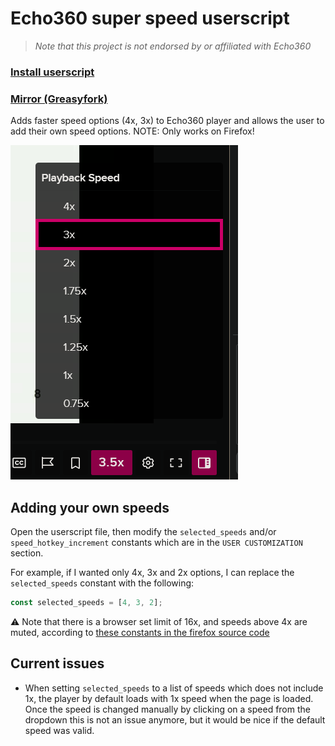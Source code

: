 # Echo360 super speed userscript

> _Note that this project is not endorsed by or affiliated with Echo360_

### [Install userscript](https://github.com/peter-tanner/Echo360-Super-Speed/raw/master/echo360-super-speed.user.js)

### [Mirror (Greasyfork)](https://greasyfork.org/en/scripts/501694-echo360-super-speed)

Adds faster speed options (4x, 3x) to Echo360 player and allows the user to add their own speed options. NOTE: Only works on Firefox!

![Dropdown with 4x and 3x speeds](superspeed.png)

## Adding your own speeds

Open the userscript file, then modify the `selected_speeds` and/or `speed_hotkey_increment` constants which are in the `USER CUSTOMIZATION` section.

For example, if I wanted only 4x, 3x and 2x options, I can replace the `selected_speeds` constant with the following:

```js
const selected_speeds = [4, 3, 2];
```

⚠ Note that there is a browser set limit of 16x, and speeds above 4x are muted, according to [these constants in the firefox source code](https://searchfox.org/mozilla-central/rev/f1c881ba5603410dacbe52874053af38bd825c3b/dom/html/HTMLMediaElement.cpp#179-183)

## Current issues

- When setting `selected_speeds` to a list of speeds which does not include 1x, the player by default loads with 1x speed when the page is loaded. Once the speed is changed manually by clicking on a speed from the dropdown this is not an issue anymore, but it would be nice if the default speed was valid.
